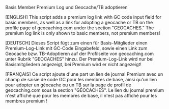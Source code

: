 Basis Member Premium Log und Geocache/TB adoptieren

[ENGLISH]
This script adds a premium log link with GC code input field for basic members, as well as a link for adopting a geocache or TB on the profile page of geocaching.com under the section "GEOCACHES."
The premium log link is only shown to basic members, not premium members!

[DEUTSCH]
Dieses Script fügt zum einen für Basis-Mitglieder einen Premium-Log-Link mit GC-Code Eingabefeld,
sowie einen Link zum Geocache bzw. TB-Adoptieren auf der Profilseite von geocaching.com unter Rubrik "GEOCACHES" hinzu.
Der Premium-Log-Link wird nur bei Basismitgliedern angezeigt, bei Premium wird er nicht angezeigt!

[FRANÇAIS]
Ce script ajoute d'une part un lien de journal Premium avec un champ de saisie de code GC pour les membres de base, ainsi qu'un lien pour adopter un géocache ou un TB sur la page de profil de geocaching.com sous la section "GÉOCACHES".
Le lien du journal premium n'est affiché que pour les membres de base, il n'est pas affiché pour les membres premium !
